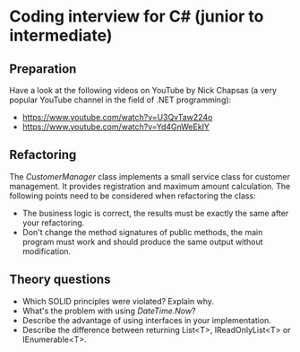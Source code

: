 # Coding interview for C# (junior to intermediate)

## Preparation

Have a look at the following videos on YouTube by Nick Chapsas (a very popular YouTube channel in the field of .NET programming):

- https://www.youtube.com/watch?v=U3QvTaw224o
- https://www.youtube.com/watch?v=Yd4GnWeEkIY

## Refactoring

The *CustomerManager* class implements a small service class for customer management.
It provides registration and maximum amount calculation.
The following points need to be considered when refactoring the class:

- The business logic is correct, the results must be exactly the same after your refactoring.
- Don't change the method signatures of public methods, the main program must work and should produce the same output without modification.

## Theory questions

- Which SOLID principles were violated?
  Explain why.
- What's the problem with using *DateTime.Now*?
- Describe the advantage of using interfaces in your implementation.
- Describe the difference between returning List\<T\>, IReadOnlyList\<T\> or IEnumerable\<T\>.
